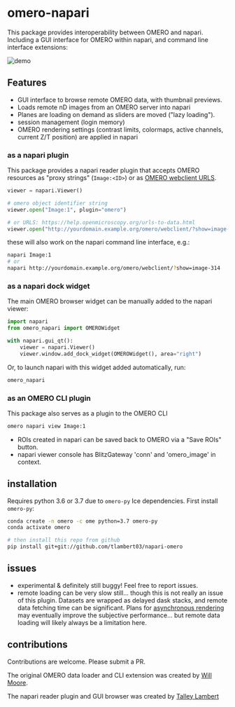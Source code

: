 # omero-napari

This package provides interoperability between OMERO and napari. Including a GUI
interface for OMERO within napari, and command line interface extensions:

![demo](demo.gif)

## Features

- GUI interface to browse remote OMERO data, with thumbnail previews.
- Loads remote nD images from an OMERO server into napari
- Planes are loading on demand as sliders are moved ("lazy loading").
- session management (login memory)
- OMERO rendering settings (contrast limits, colormaps, active channels, current
  Z/T position) are applied in napari

### as a napari plugin

This package provides a napari reader plugin that accepts OMERO resources as
"proxy strings" (`Image:<ID>`) or as [OMERO webclient
URLS](https://help.openmicroscopy.org/urls-to-data.html).

```python
viewer = napari.Viewer()

# omero object identifier string
viewer.open("Image:1", plugin="omero")  

# or URLS: https://help.openmicroscopy.org/urls-to-data.html
viewer.open("http://yourdomain.example.org/omero/webclient/?show=image-314")
```

these will also work on the napari command line interface, e.g.:

```bash
napari Image:1
# or
napari http://yourdomain.example.org/omero/webclient/?show=image-314
```

### as a napari dock widget

The main OMERO browser widget can be manually added to the napari viewer:

```python
import napari
from omero_napari import OMEROWidget

with napari.gui_qt():
    viewer = napari.Viewer()
    viewer.window.add_dock_widget(OMEROWidget(), area="right")
```

Or, to launch napari with this widget added automatically, run:

```bash
omero_napari
```

### as an OMERO CLI plugin

This package also serves as a plugin to the OMERO CLI

```bash
omero napari view Image:1
```

- ROIs created in napari can be saved back to OMERO via a "Save ROIs" button.
- napari viewer console has BlitzGateway 'conn' and 'omero_image' in context.

## installation

Requires python 3.6 or 3.7 due to `omero-py` Ice dependencies.  First install
`omero-py`:

```sh
conda create -n omero -c ome python=3.7 omero-py
conda activate omero

# then install this repo from github
pip install git+git://github.com/tlambert03/napari-omero
```

## issues

- experimental & definitely still buggy!  Feel free to report issues.
- remote loading can be very slow still... though this is not really an issue of this plugin.  Datasets are wrapped as delayed dask stacks, and remote data fetching time can be significant.  Plans for [asynchronous rendering](https://napari.org/docs/explanations/rendering.html) may eventually improve the subjective performance... but remote data loading will likely always be a limitation here.

## contributions

Contributions are welcome.  Please submit a PR.

The original OMERO data loader and CLI extension was created by [Will Moore](https://github.com/will-moore).

The napari reader plugin and GUI browser was created by [Talley Lambert](https://github.com/tlambert03/)